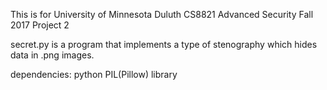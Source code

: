 This is for University of Minnesota Duluth CS8821 Advanced Security Fall 2017 Project 2

secret.py is a program that implements a type of stenography which hides data in .png images.

dependencies: python PIL(Pillow) library


